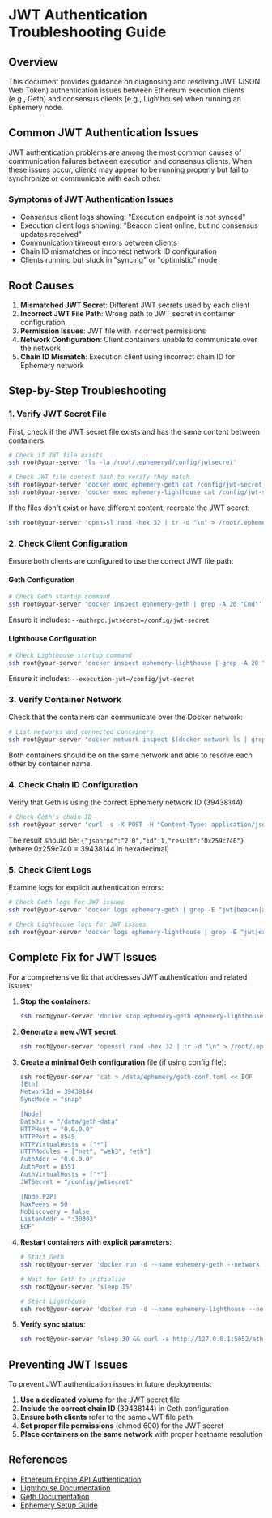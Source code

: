 # JWT Authentication Troubleshooting Guide

## Overview

This document provides guidance on diagnosing and resolving JWT (JSON Web Token) authentication issues between Ethereum execution clients (e.g., Geth) and consensus clients (e.g., Lighthouse) when running an Ephemery node.

## Common JWT Authentication Issues

JWT authentication problems are among the most common causes of communication failures between execution and consensus clients. When these issues occur, clients may appear to be running properly but fail to synchronize or communicate with each other.

### Symptoms of JWT Authentication Issues

- Consensus client logs showing: "Execution endpoint is not synced"
- Execution client logs showing: "Beacon client online, but no consensus updates received"
- Communication timeout errors between clients
- Chain ID mismatches or incorrect network ID configuration
- Clients running but stuck in "syncing" or "optimistic" mode

## Root Causes

1. **Mismatched JWT Secret**: Different JWT secrets used by each client
2. **Incorrect JWT File Path**: Wrong path to JWT secret in container configuration
3. **Permission Issues**: JWT file with incorrect permissions
4. **Network Configuration**: Client containers unable to communicate over the network
5. **Chain ID Mismatch**: Execution client using incorrect chain ID for Ephemery network

## Step-by-Step Troubleshooting

### 1. Verify JWT Secret File

First, check if the JWT secret file exists and has the same content between containers:

```bash
# Check if JWT file exists
ssh root@your-server 'ls -la /root/.ephemeryd/config/jwtsecret'

# Check JWT file content hash to verify they match
ssh root@your-server 'docker exec ephemery-geth cat /config/jwt-secret | md5sum'
ssh root@your-server 'docker exec ephemery-lighthouse cat /config/jwt-secret | md5sum'
```

If the files don't exist or have different content, recreate the JWT secret:

```bash
ssh root@your-server 'openssl rand -hex 32 | tr -d "\n" > /root/.ephemeryd/config/jwtsecret && chmod 600 /root/.ephemeryd/config/jwtsecret'
```

### 2. Check Client Configuration

Ensure both clients are configured to use the correct JWT file path:

#### Geth Configuration

```bash
# Check Geth startup command
ssh root@your-server 'docker inspect ephemery-geth | grep -A 20 "Cmd"'
```

Ensure it includes: `--authrpc.jwtsecret=/config/jwt-secret`

#### Lighthouse Configuration

```bash
# Check Lighthouse startup command
ssh root@your-server 'docker inspect ephemery-lighthouse | grep -A 20 "Cmd"'
```

Ensure it includes: `--execution-jwt=/config/jwt-secret`

### 3. Verify Container Network

Check that the containers can communicate over the Docker network:

```bash
# List networks and connected containers
ssh root@your-server 'docker network inspect $(docker network ls | grep ephemery | awk "{print \$1}")'
```

Both containers should be on the same network and able to resolve each other by container name.

### 4. Check Chain ID Configuration

Verify that Geth is using the correct Ephemery network ID (39438144):

```bash
# Check Geth's chain ID
ssh root@your-server 'curl -s -X POST -H "Content-Type: application/json" --data "{\"jsonrpc\":\"2.0\",\"method\":\"eth_chainId\",\"params\":[],\"id\":1}" http://127.0.0.1:8545'
```

The result should be: `{"jsonrpc":"2.0","id":1,"result":"0x259c740"}` (where 0x259c740 = 39438144 in hexadecimal)

### 5. Check Client Logs

Examine logs for explicit authentication errors:

```bash
# Check Geth logs for JWT issues
ssh root@your-server 'docker logs ephemery-geth | grep -E "jwt|beacon|auth"'

# Check Lighthouse logs for JWT issues
ssh root@your-server 'docker logs ephemery-lighthouse | grep -E "jwt|execution|auth"'
```

## Complete Fix for JWT Issues

For a comprehensive fix that addresses JWT authentication and related issues:

1. **Stop the containers**:
   ```bash
   ssh root@your-server 'docker stop ephemery-geth ephemery-lighthouse'
   ```

2. **Generate a new JWT secret**:
   ```bash
   ssh root@your-server 'openssl rand -hex 32 | tr -d "\n" > /root/.ephemeryd/config/jwtsecret && chmod 600 /root/.ephemeryd/config/jwtsecret'
   ```

3. **Create a minimal Geth configuration** file (if using config file):
   ```bash
   ssh root@your-server 'cat > /data/ephemery/geth-conf.toml << EOF
   [Eth]
   NetworkId = 39438144
   SyncMode = "snap"

   [Node]
   DataDir = "/data/geth-data"
   HTTPHost = "0.0.0.0"
   HTTPPort = 8545
   HTTPVirtualHosts = ["*"]
   HTTPModules = ["net", "web3", "eth"]
   AuthAddr = "0.0.0.0"
   AuthPort = 8551
   AuthVirtualHosts = ["*"]
   JWTSecret = "/config/jwtsecret"

   [Node.P2P]
   MaxPeers = 50
   NoDiscovery = false
   ListenAddr = ":30303"
   EOF'
   ```

4. **Restart containers with explicit parameters**:
   ```bash
   # Start Geth
   ssh root@your-server 'docker run -d --name ephemery-geth --network ephemery-network -v /root/.ephemeryd/config:/config -v /data/ephemery:/data -p 8545:8545 -p 8546:8546 -p 8551:8551 -p 30303:30303 -p 30303:30303/udp pk910/ephemery-geth:latest --datadir /data/geth-data --networkid=39438144 --http --http.addr=0.0.0.0 --http.api=eth,net,web3 --authrpc.addr=0.0.0.0 --authrpc.vhosts=* --authrpc.jwtsecret=/config/jwtsecret'

   # Wait for Geth to initialize
   ssh root@your-server 'sleep 15'

   # Start Lighthouse
   ssh root@your-server 'docker run -d --name ephemery-lighthouse --network ephemery-network -v /root/.ephemeryd/config:/config -v /data/ephemery:/data -p 5052:5052 -p 8008:8008 -p 9000:9000 -p 9000:9000/udp pk910/ephemery-lighthouse:latest lighthouse beacon --testnet-dir=/data/testnet --datadir=/data/lighthouse-data --execution-jwt=/config/jwtsecret --execution-endpoint=http://ephemery-geth:8551 --http --http-address=0.0.0.0 --http-port=5052 --metrics --metrics-address=0.0.0.0 --metrics-port=8008 --target-peers=100'
   ```

5. **Verify sync status**:
   ```bash
   ssh root@your-server 'sleep 30 && curl -s http://127.0.0.1:5052/eth/v1/node/syncing'
   ```

## Preventing JWT Issues

To prevent JWT authentication issues in future deployments:

1. **Use a dedicated volume** for the JWT secret file
2. **Include the correct chain ID** (39438144) in Geth configuration
3. **Ensure both clients** refer to the same JWT file path
4. **Set proper file permissions** (chmod 600) for the JWT secret
5. **Place containers on the same network** with proper hostname resolution

## References

- [Ethereum Engine API Authentication](https://github.com/ethereum/execution-apis/blob/main/src/engine/authentication.md)
- [Lighthouse Documentation](https://lighthouse-book.sigmaprime.io/)
- [Geth Documentation](https://geth.ethereum.org/docs/)
- [Ephemery Setup Guide](./EPHEMERY_SETUP.md)
